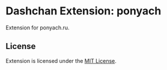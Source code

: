 # Dashchan Extension: ponyach

Extension for ponyach.ru.

## License

Extension is licensed under the [MIT License](LICENSE).